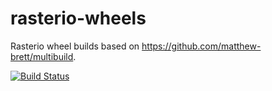 # rasterio-wheels

Rasterio wheel builds based on https://github.com/matthew-brett/multibuild.

[![Build Status](https://travis-ci.org/sgillies/rasterio-wheels.svg?branch=master)](https://travis-ci.org/sgillies/rasterio-wheels)

